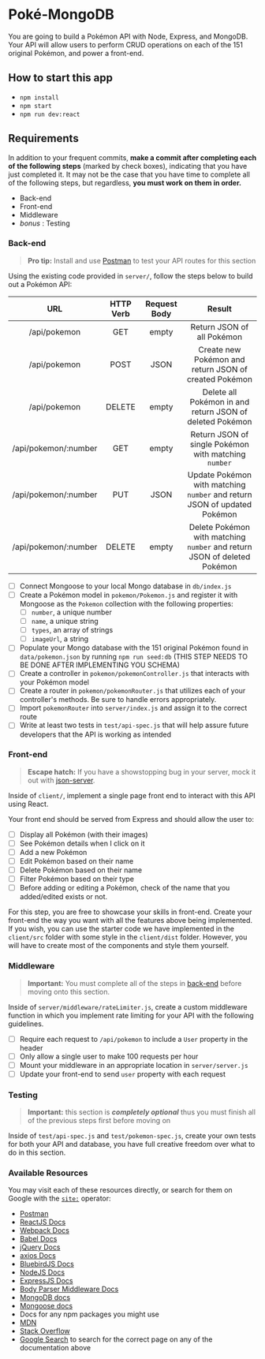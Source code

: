 # Poké-MongoDB

You are going to build a Pokémon API with Node, Express, and MongoDB. Your API will allow users to perform CRUD operations on each of the 151 original Pokémon, and power a front-end.

## How to start this app

- `npm install`
- `npm start`
- `npm run dev:react`

## Requirements

In addition to your frequent commits, **make a commit after completing each of the following steps** (marked by check boxes), indicating that you have just completed it. It may not be the case that you have time to complete all of the following steps, but regardless, **you must work on them in order.**

- Back-end
- Front-end
- Middleware
- _bonus_ : Testing

### Back-end

> **Pro tip:** Install and use [Postman](https://www.getpostman.com/) to test your API routes for this section

Using the existing code provided in `server/`, follow the steps below to build out a Pokémon API:

|         URL          | HTTP Verb | Request Body |                                  Result                                  |
| :------------------: | :-------: | :----------: | :----------------------------------------------------------------------: |
|     /api/pokemon     |    GET    |    empty     |                        Return JSON of all Pokémon                        |
|     /api/pokemon     |   POST    |     JSON     |          Create new Pokémon and return JSON of created Pokémon           |
|     /api/pokemon     |  DELETE   |    empty     |         Delete all Pokémon in and return JSON of deleted Pokémon         |
| /api/pokemon/:number |    GET    |    empty     |           Return JSON of single Pokémon with matching `number`           |
| /api/pokemon/:number |    PUT    |     JSON     | Update Pokémon with matching `number` and return JSON of updated Pokémon |
| /api/pokemon/:number |  DELETE   |    empty     | Delete Pokémon with matching `number` and return JSON of deleted Pokémon |

- [ ] Connect Mongoose to your local Mongo database in `db/index.js`
- [ ] Create a Pokémon model in `pokemon/Pokemon.js` and register it with Mongoose as the `Pokemon` collection with the following properties:
  - [ ] `number`, a unique number
  - [ ] `name`, a unique string
  - [ ] `types`, an array of strings
  - [ ] `imageUrl`, a string
- [ ] Populate your Mongo database with the 151 original Pokémon found in `data/pokemon.json` by running `npm run seed:db` (THIS STEP NEEDS TO BE DONE AFTER IMPLEMENTING YOU SCHEMA)
- [ ] Create a controller in `pokemon/pokemonController.js` that interacts with your Pokémon model
- [ ] Create a router in `pokemon/pokemonRouter.js` that utilizes each of your controller's methods. Be sure to handle errors appropriately.
- [ ] Import `pokemonRouter` into `server/index.js` and assign it to the correct route
- [ ] Write at least two tests in `test/api-spec.js` that will help assure future developers that the API is working as intended

### Front-end

> **Escape hatch:** If you have a showstopping bug in your server, mock it out with [json-server](https://github.com/typicode/json-server).

Inside of `client/`, implement a single page front end to interact with this API using React.

    
Your front end should be served from Express and should allow the user to:

- [ ] Display all Pokémon (with their images)
- [ ] See Pokémon details when I click on it
- [ ] Add a new Pokémon
- [ ] Edit Pokémon based on their name
- [ ] Delete Pokémon based on their name
- [ ] Filter Pokémon based on their type
- [ ] Before adding or editing a Pokémon, check of the name that you added/edited exists or not.

For this step, you are free to showcase your skills in front-end. Create your front-end the way you want with all the features above being implemented. If you wish, you can use the starter code we have implemented in the `client/src` folder with some style in the `client/dist` folder. However, you will have to create most of the components and style them yourself.



### Middleware

> **Important:** You must complete all of the steps in [back-end](#back-end) before moving onto this section.

Inside of `server/middleware/rateLimiter.js`, create a custom middleware function in which you implement rate limiting for your API with the following guidelines.

- [ ] Require each request to `/api/pokemon` to include a `User` property in the header
- [ ] Only allow a single user to make 100 requests per hour
- [ ] Mount your middleware in an appropriate location in `server/server.js`
- [ ] Update your front-end to send `user` property with each request

### Testing

> **Important:** this section is ***completely optional*** thus you must finish all of the previous steps first before moving on

Inside of `test/api-spec.js` and `test/pokemon-spec.js`, create your own tests for both your API and database, you have full creative freedom over what to do in this section.

### Available Resources

You may visit each of these resources directly, or search for them on Google with the [`site:`](https://support.google.com/websearch/answer/2466433?hl=en) operator:

* [Postman](https://www.getpostman.com/)
* [ReactJS Docs](https://facebook.github.io/react/)
* [Webpack Docs](https://webpack.github.io/docs/)
* [Babel Docs](https://babeljs.io/docs/setup/)
* [jQuery Docs](https://jquery.com/)
* [axios Docs](https://github.com/axios/axios)
* [BluebirdJS Docs](http://bluebirdjs.com/)
* [NodeJS Docs](https://nodejs.org/)
* [ExpressJS Docs](https://expressjs.com/)
* [Body Parser Middleware Docs](https://github.com/expressjs/body-parser)
* [MongoDB docs](https://docs.mongodb.com/)
* [Mongoose docs](http://mongoosejs.com/)
* Docs for any npm packages you might use
* [MDN](https://developer.mozilla.org/)
* [Stack Overflow](http://stackoverflow.com/)
* [Google Search](https://google.com) to search for the correct page on any of the documentation above

